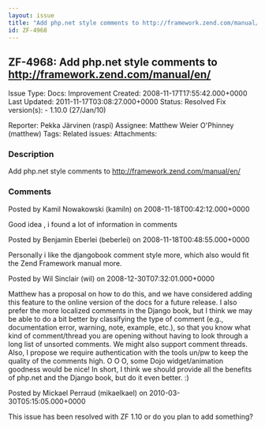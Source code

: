 ```yaml
---
layout: issue
title: "Add php.net style comments to http://framework.zend.com/manual/en/"
id: ZF-4968
---
```


ZF-4968: Add php.net style comments to http://framework.zend.com/manual/en/
---------------------------------------------------------------------------

 Issue Type: Docs: Improvement Created: 2008-11-17T17:55:42.000+0000 Last Updated: 2011-11-17T03:08:27.000+0000 Status: Resolved Fix version(s): - 1.10.0 (27/Jan/10)
 
 Reporter:  Pekka Järvinen (raspi)  Assignee:  Matthew Weier O'Phinney (matthew)  Tags: 
 Related issues: 
 Attachments: 
### Description

Add php.net style comments to <http://framework.zend.com/manual/en/>

 

 

### Comments

Posted by Kamil Nowakowski (kamiln) on 2008-11-18T00:42:12.000+0000

Good idea , i found a lot of information in comments

 

 

Posted by Benjamin Eberlei (beberlei) on 2008-11-18T00:48:55.000+0000

Personally i like the djangobook comment style more, which also would fit the Zend Framework manual more.

 

 

Posted by Wil Sinclair (wil) on 2008-12-30T07:32:01.000+0000

Matthew has a proposal on how to do this, and we have considered adding this feature to the online version of the docs for a future release. I also prefer the more localized comments in the Django book, but I think we may be able to do a bit better by classifying the type of comment (e.g., documentation error, warning, note, example, etc.), so that you know what kind of comment/thread you are opening without having to look through a long list of unsorted comments. We might also support comment threads. Also, I propose we require authentication with the tools un/pw to keep the quality of the comments high. O O O, some Dojo widget/animation goodness would be nice! In short, I think we should provide all the benefits of php.net and the Django book, but do it even better. :)

 

 

Posted by Mickael Perraud (mikaelkael) on 2010-03-30T05:15:05.000+0000

This issue has been resolved with ZF 1.10 or do you plan to add something?

 

 